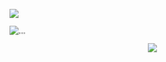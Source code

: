![](https://64.media.tumblr.com/5a09bda5dbc00220f7513ed1d6e60bb2/7ede6740bdee8203-8b/s2048x3072/926a67132cf6b98343e1388d4542e5277c6506e9.pnj)

![...](https://komarev.com/ghpvc/?username=CAPSAlCIN)
<p align="center"

![](https://64.media.tumblr.com/95bed4d786cc627bda27db13f7cb2e69/7ede6740bdee8203-1d/s2048x3072/7097bd45c7b6582c998bdf1266800a65297ec49a.pnj)